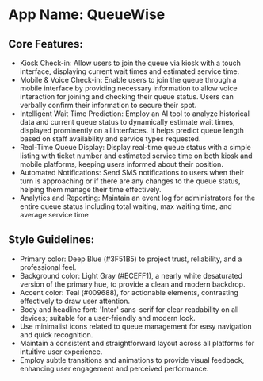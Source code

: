 # **App Name**: QueueWise

## Core Features:

- Kiosk Check-in: Allow users to join the queue via kiosk with a touch interface, displaying current wait times and estimated service time.
- Mobile & Voice Check-in: Enable users to join the queue through a mobile interface by providing necessary information to allow voice interaction for joining and checking their queue status. Users can verbally confirm their information to secure their spot.
- Intelligent Wait Time Prediction: Employ an AI tool to analyze historical data and current queue status to dynamically estimate wait times, displayed prominently on all interfaces. It helps predict queue length based on staff availability and service types requested.
- Real-Time Queue Display: Display real-time queue status with a simple listing with ticket number and estimated service time on both kiosk and mobile platforms, keeping users informed about their position.
- Automated Notifications: Send SMS notifications to users when their turn is approaching or if there are any changes to the queue status, helping them manage their time effectively.
- Analytics and Reporting: Maintain an event log for administrators for the entire queue status including total waiting, max waiting time, and average service time

## Style Guidelines:

- Primary color: Deep Blue (#3F51B5) to project trust, reliability, and a professional feel.
- Background color: Light Gray (#ECEFF1), a nearly white desaturated version of the primary hue, to provide a clean and modern backdrop.
- Accent color: Teal (#009688), for actionable elements, contrasting effectively to draw user attention.
- Body and headline font: 'Inter' sans-serif for clear readability on all devices; suitable for a user-friendly and modern look.
- Use minimalist icons related to queue management for easy navigation and quick recognition.
- Maintain a consistent and straightforward layout across all platforms for intuitive user experience.
- Employ subtle transitions and animations to provide visual feedback, enhancing user engagement and perceived performance.